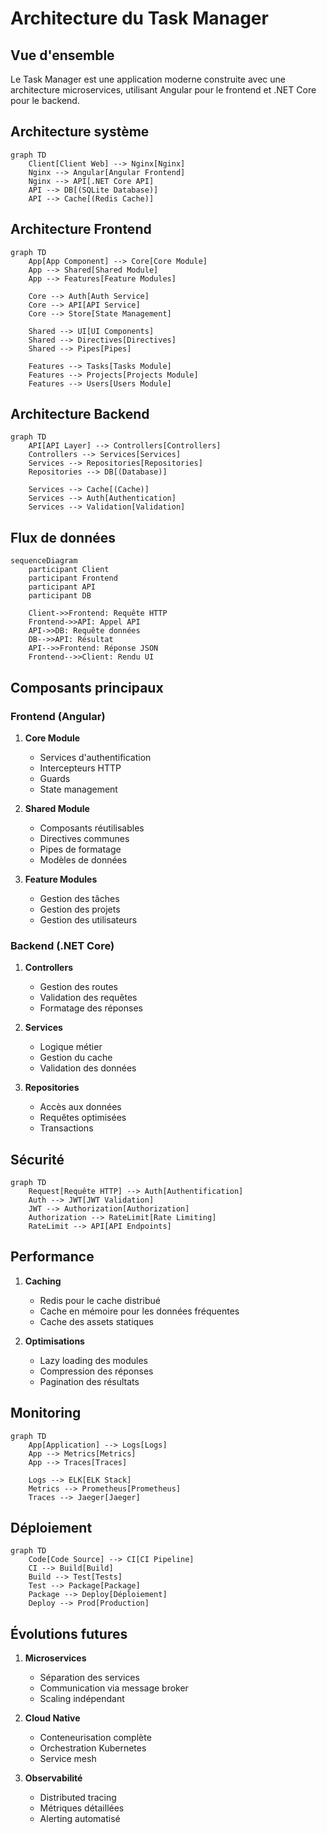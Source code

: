 # Architecture du Task Manager

## Vue d'ensemble

Le Task Manager est une application moderne construite avec une architecture microservices, utilisant Angular pour le frontend et .NET Core pour le backend.

## Architecture système

```mermaid
graph TD
    Client[Client Web] --> Nginx[Nginx]
    Nginx --> Angular[Angular Frontend]
    Nginx --> API[.NET Core API]
    API --> DB[(SQLite Database)]
    API --> Cache[(Redis Cache)]
```

## Architecture Frontend

```mermaid
graph TD
    App[App Component] --> Core[Core Module]
    App --> Shared[Shared Module]
    App --> Features[Feature Modules]
    
    Core --> Auth[Auth Service]
    Core --> API[API Service]
    Core --> Store[State Management]
    
    Shared --> UI[UI Components]
    Shared --> Directives[Directives]
    Shared --> Pipes[Pipes]
    
    Features --> Tasks[Tasks Module]
    Features --> Projects[Projects Module]
    Features --> Users[Users Module]
```

## Architecture Backend

```mermaid
graph TD
    API[API Layer] --> Controllers[Controllers]
    Controllers --> Services[Services]
    Services --> Repositories[Repositories]
    Repositories --> DB[(Database)]
    
    Services --> Cache[(Cache)]
    Services --> Auth[Authentication]
    Services --> Validation[Validation]
```

## Flux de données

```mermaid
sequenceDiagram
    participant Client
    participant Frontend
    participant API
    participant DB
    
    Client->>Frontend: Requête HTTP
    Frontend->>API: Appel API
    API->>DB: Requête données
    DB-->>API: Résultat
    API-->>Frontend: Réponse JSON
    Frontend-->>Client: Rendu UI
```

## Composants principaux

### Frontend (Angular)

1. **Core Module**
   - Services d'authentification
   - Intercepteurs HTTP
   - Guards
   - State management

2. **Shared Module**
   - Composants réutilisables
   - Directives communes
   - Pipes de formatage
   - Modèles de données

3. **Feature Modules**
   - Gestion des tâches
   - Gestion des projets
   - Gestion des utilisateurs

### Backend (.NET Core)

1. **Controllers**
   - Gestion des routes
   - Validation des requêtes
   - Formatage des réponses

2. **Services**
   - Logique métier
   - Gestion du cache
   - Validation des données

3. **Repositories**
   - Accès aux données
   - Requêtes optimisées
   - Transactions

## Sécurité

```mermaid
graph TD
    Request[Requête HTTP] --> Auth[Authentification]
    Auth --> JWT[JWT Validation]
    JWT --> Authorization[Authorization]
    Authorization --> RateLimit[Rate Limiting]
    RateLimit --> API[API Endpoints]
```

## Performance

1. **Caching**
   - Redis pour le cache distribué
   - Cache en mémoire pour les données fréquentes
   - Cache des assets statiques

2. **Optimisations**
   - Lazy loading des modules
   - Compression des réponses
   - Pagination des résultats

## Monitoring

```mermaid
graph TD
    App[Application] --> Logs[Logs]
    App --> Metrics[Metrics]
    App --> Traces[Traces]
    
    Logs --> ELK[ELK Stack]
    Metrics --> Prometheus[Prometheus]
    Traces --> Jaeger[Jaeger]
```

## Déploiement

```mermaid
graph TD
    Code[Code Source] --> CI[CI Pipeline]
    CI --> Build[Build]
    Build --> Test[Tests]
    Test --> Package[Package]
    Package --> Deploy[Déploiement]
    Deploy --> Prod[Production]
```

## Évolutions futures

1. **Microservices**
   - Séparation des services
   - Communication via message broker
   - Scaling indépendant

2. **Cloud Native**
   - Conteneurisation complète
   - Orchestration Kubernetes
   - Service mesh

3. **Observabilité**
   - Distributed tracing
   - Métriques détaillées
   - Alerting automatisé 